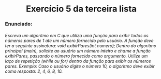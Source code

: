 <h1 align="center">Exercício 5 da terceira lista </h1>

<h3>Enunciado:</h3>
<h6>Escreva um algoritmo em C que utiliza uma função para exibir todos os números pares de 1 até um número fornecido pelo usuário. A função deve ter a seguinte assinatura: void exibirPares(int numero); Dentro do algoritmo principal (main), solicite ao usuário um número inteiro e chame a função exibirPares, passando o número fornecido como argumento. Utilize um laço de repetição (while ou for) dentro da função para exibir os números pares. Exemplo: Caso o usuário digite o número 10, o algoritmo deve exibir como resposta: 2, 4, 6, 8, 10.</h6>
